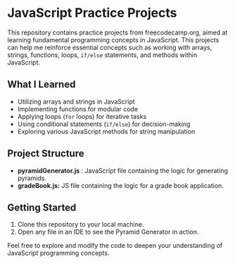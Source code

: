 # JavaScript Practice Projects

This repository contains practice projects from freecodecamp.org, aimed at learning fundamental programming concepts in JavaScript. This projects can help me reinforce essential concepts such as working with arrays, strings, functions, loops, `if/else` statements, and methods within JavaScript.

## What I Learned

* Utilizing arrays and strings in JavaScript
* Implementing functions for modular code
* Applying loops (`for` loops) for iterative tasks
* Using conditional statements (`if/else`) for decision-making
* Exploring various JavaScript methods for string manipulation

## Project Structure

* **pyramidGenerator.js** : JavaScript file containing the logic for generating pyramids.
* **gradeBook.js:** JS file containing the logic for a grade book application.

## Getting Started

1. Clone this repository to your local machine.
2. Open any file in an IDE to see the Pyramid Generator in action.

Feel free to explore and modify the code to deepen your understanding of JavaScript programming concepts.
